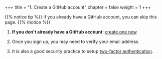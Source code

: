 +++
title = "1. Create a GitHub account"
chapter = false
weight = 1
+++

{{% notice tip %}}
If you already have a GitHub account, you can skip this page.
{{% /notice %}}

1. **If you don't already have a GitHub account**: [create
one now](https://github.com/join)

2. Once you sign up, you may need to verify your email address.

3. It is also a good security practice to setup [two-factor authentication](https://help.github.com/en/github/authenticating-to-github/configuring-two-factor-authentication).

